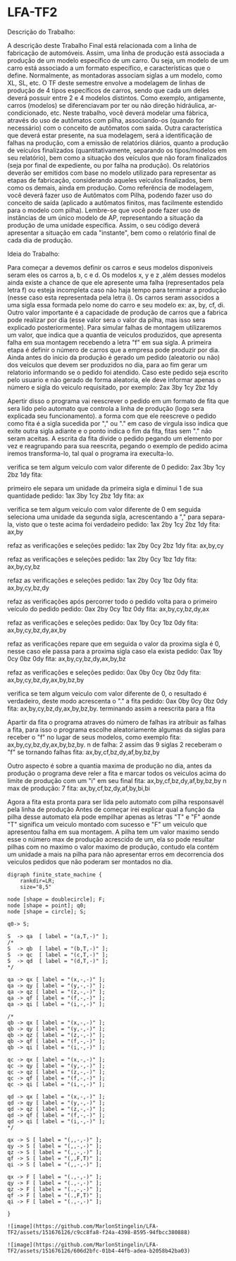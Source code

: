 # LFA-TF2

Descrição do Trabalho:

A descrição deste Trabalho Final está relacionada com a linha de fabricação de automóveis.
Assim, uma linha de produção está associada a produção de um modelo específico de um carro. Ou seja, um modelo de um carro está associado a um formato específico, e características que o define. Normalmente, as montadoras associam siglas a um modelo, como XL, SL, etc.
O TF deste semestre envolve a modelagem de linhas de produção de 4 tipos específicos de carros, sendo que cada um deles deverá possuir entre 2 e 4 modelos distintos. Como exemplo, antigamente, carros (modelos) se diferenciavam por ter ou não direção hidráulica, ar-condicionado, etc.
Neste trabalho, você deverá modelar uma fábrica, através do uso de autômatos com pilha, associando-os (quando for necessário) com o conceito de autômatos com saída.
Outra característica que deverá estar presente, na sua modelagem, será a identificação de falhas na produção, com a emissão de relatórios diários, quanto a produção de veículos finalizados (quantitativamente, separando os tipos/modelos em seu relatório), bem como a situação dos veículos que não foram finalizados (seja por final de expediente, ou por falha na produção).
Os relatórios deverão ser emitidos com base no modelo utilizado para representar as etapas de fabricação, considerando aqueles veículos finalizados, bem como os demais, ainda em produção.
Como referência de modelagem, você deverá fazer uso de Autômatos com Pilha, podendo fazer uso do conceito de saída (aplicado a autômatos finitos, mas facilmente estendido para o modelo com pilha).
Lembre-se que você pode fazer uso de instâncias de um único modelo de AP, representando a situação da produção de uma unidade específica.
Assim, o seu código deverá apresentar a situação em cada "instante", bem como o relatório final de cada dia de produção.

Ideia do Trabalho:

Para começar a devemos definir os carros e seus modelos disponiveis seram eles os carros a, b, c e d.
Os modelos x, y e z ,além desses modelos ainda existe a chance de que ele apresente uma falha (representados pela letra f) ou esteja incompleta caso não haja tempo para terminar a produção (nesse caso esta representada pela letra i). 
Os carros seram associdos a uma sigla essa formada pelo nome do carro e seu modelo ex: ax, by, cf, di.
Outro valor importante é a capacidade de produção de carros que a fabrica pode realizar por dia (esse valor sera o valor da pilha, mas isso sera explicado posteriormente).
Para simular falhas de montagem utilizaremos um valor, que indica que a quantia de veiculos produzidos, que apresenta falha em sua montagem recebendo a letra "f" em sua sigla.
A primeira etapa é definir o número de carros que a empresa pode produzir por dia.
Ainda antes do inicio da produção é gerado um pedido (aleatorio ou não) dos veículos que devem ser produzidos no dia, para ao fim gerar um relatorio informando se o pedido foi atendido.
Caso este pedido seja escrito pelo usuario e não gerado de forma aleatoria, ele deve informar apenas o número e sigla do veiculo requisitado, por exemplo: 2ax 3by 1cy 2bz 1dy

Apertir disso o programa vai reescrever o pedido em um formato de fita que sera lido pelo automato que controla a linha de produção (logo sera explicada seu funcionamento).
a forma com que ele reescreve o pedido como fita é a sigla sucedida por "," ou "." em caso de virgula isso indica que exite outra sigla adiante e o ponto indica o fim da fita, fitas sem "." não seram aceitas. A escrita da fita divide o pedido pegando um elemento por vez e reagrupando para sua reescrita, pegando o exemplo de pedido acima iremos transforma-lo, tal qual o programa ira execulta-lo.

verifica se tem algum veiculo com valor diferente de 0
pedido: 2ax 3by 1cy 2bz 1dy fita:

primeiro ele separa um unidade da primeira sigla e diminui 1 de sua quantidade
pedido: 1ax 3by 1cy 2bz 1dy fita: ax

verifica se tem algum veiculo com valor diferente de 0
em seguida seleciona uma unidade da segunda sigla, acrescentando a "," para separa-la, visto que o teste acima foi verdadeiro
pedido: 1ax 2by 1cy 2bz 1dy fita: ax,by

refaz as verificações e seleções
pedido: 1ax 2by 0cy 2bz 1dy fita: ax,by,cy

refaz as verificações e seleções
pedido: 1ax 2by 0cy 1bz 1dy fita: ax,by,cy,bz

refaz as verificações e seleções
pedido: 1ax 2by 0cy 1bz 0dy fita: ax,by,cy,bz,dy

refaz as verificações 
após percorrer todo o pedido volta para o primeiro veículo do pedido
pedido: 0ax 2by 0cy 1bz 0dy fita: ax,by,cy,bz,dy,ax

refaz as verificações e seleções
pedido: 0ax 1by 0cy 1bz 0dy fita: ax,by,cy,bz,dy,ax,by

refaz as verificações
repare que em seguida o valor da proxima sigla é 0, nesse caso ele passa para a proxima sigla caso ela exista
pedido: 0ax 1by 0cy 0bz 0dy fita: ax,by,cy,bz,dy,ax,by,bz

refaz as verificações e seleções
pedido: 0ax 0by 0cy 0bz 0dy fita: ax,by,cy,bz,dy,ax,by,bz,by

verifica se tem algum veiculo com valor diferente de 0, o resultado é verdadeiro, deste modo acrescenta o "." a fita 
pedido: 0ax 0by 0cy 0bz 0dy fita: ax,by,cy,bz,dy,ax,by,bz,by.
terminando assim a reescrita para a fita

Apartir da fita o programa atraves do número de falhas ira atribuir as falhas a fita, para isso o programa escolhe aleatoriamente algumas da siglas para receber o "f" no lugar de seus modelos, como exemplo
fita: ax,by,cy,bz,dy,ax,by,bz,by. n de falha: 2
assim das 9 siglas 2 receberam o "f" se tornando falhas
fita: ax,by,cf,bz,dy,af,by,bz,by

Outro aspecto é sobre a quantia maxima de produção no dia, antes da produção o programa deve reler a fita e marcar todos os veiculos acima do limite de produção com um "i" em seu final
fita: ax,by,cf,bz,dy,af,by,bz,by n max de produção: 7
fita: ax,by,cf,bz,dy,af,by,bi,bi

Agora a fita esta pronta para ser lida pelo automato com pilha responsavél pela linha de produção
Antes de começar irei explicar qual a função da pilha desse automato ela pode empilhar apenas as letras "T" e "F" aonde "T" significa um veiculo montado com sucesso e "F" um veiculo que apresentou falha em sua montagem. A pilha tem um valor maximo sendo esse o número max de produção acrescido de um, ela so pode resultar pilhas com no maximo o valor maximo de produção, contudo ela contém um unidade a mais na pilha para não apresentar erros em decorrencia dos veiculos pedidos que não poderam ser montados no dia. 

    digraph finite_state_machine {
        rankdir=LR;
        size="8,5"

    node [shape = doublecircle]; F;
    node [shape = point]; q0;
    node [shape = circle]; S;

    q0-> S;

    S  -> qa  [ label = "(a,T,-)" ];
    /*
    S  -> qb  [ label = "(b,T,-)" ];
    S  -> qc  [ label = "(c,T,-)" ];
    S  -> qd  [ label = "(d,T,-)" ];
    */

    qa -> qx [ label = "(x,-,-)" ];
    qa -> qy [ label = "(y,-,-)" ];
    qa -> qz [ label = "(z,-,-)" ];
    qa -> qf [ label = "(f,-,-)" ];
    qa -> qi [ label = "(i,-,-)" ];
    
    /*
    qb -> qx [ label = "(x,-,-)" ];
    qb -> qy [ label = "(y,-,-)" ];
    qb -> qz [ label = "(z,-,-)" ];
    qb -> qf [ label = "(f,-,-)" ];
    qb -> qi [ label = "(i,-,-)" ];
    
    qc -> qx [ label = "(x,-,-)" ];
    qc -> qy [ label = "(y,-,-)" ];
    qc -> qz [ label = "(z,-,-)" ];
    qc -> qf [ label = "(f,-,-)" ];
    qc -> qi [ label = "(i,-,-)" ];
    
    qd -> qx [ label = "(x,-,-)" ];
    qd -> qy [ label = "(y,-,-)" ];
    qd -> qz [ label = "(z,-,-)" ];
    qd -> qf [ label = "(f,-,-)" ];
    qd -> qi [ label = "(i,-,-)" ];
    */
    
    qx -> S [ label = "(,,-,-)" ];
    qy -> S [ label = "(,,-,-)" ];
    qz -> S [ label = "(,,-,-)" ];
    qf -> S [ label = "(,,F,T)" ];
    qi -> S [ label = "(,,-,-)" ];
    
    qx -> F [ label = "(.,-,-)" ];
    qy -> F [ label = "(.,-,-)" ];
    qz -> F [ label = "(.,-,-)" ];
    qf -> F [ label = "(.,F,T)" ];
    qi -> F [ label = "(.,-,-)" ];
    
    }

    ![image](https://github.com/MarlonStingelin/LFA-TF2/assets/151676126/c9cc8fa8-f24a-4398-8595-94fbcc380888)

    ![image](https://github.com/MarlonStingelin/LFA-TF2/assets/151676126/606d2bfc-01b4-44fb-adea-b2058b42ba03)


